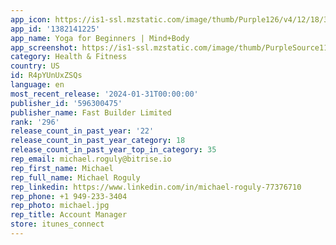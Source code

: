 ```yaml
---
app_icon: https://is1-ssl.mzstatic.com/image/thumb/Purple126/v4/12/18/38/12183892-925a-36d3-5878-50bf6a8a1fd5/AppIcon-0-0-1x_U007emarketing-0-7-0-85-220.png/1024x1024bb.png
app_id: '1382141225'
app_name: Yoga for Beginners | Mind+Body
app_screenshot: https://is1-ssl.mzstatic.com/image/thumb/PurpleSource116/v4/67/a5/6f/67a56f41-dd7d-743e-71b9-5ec89ec5a766/c14e3ad1-269b-45cd-a8ab-f123b6906b87_1382141225_OOG200_Ordering_Test_A-Poses_en-US_APP_IPHONE_65_OOG200_Ordering_Test_A-Poses_en-US_6.5_01.jpg/1284x2778bb.png
category: Health & Fitness
country: US
id: R4pYUnUxZSQs
language: en
most_recent_release: '2024-01-31T00:00:00'
publisher_id: '596300475'
publisher_name: Fast Builder Limited
rank: '296'
release_count_in_past_year: '22'
release_count_in_past_year_category: 18
release_count_in_past_year_top_in_category: 35
rep_email: michael.roguly@bitrise.io
rep_first_name: Michael
rep_full_name: Michael Roguly
rep_linkedin: https://www.linkedin.com/in/michael-roguly-77376710
rep_phone: +1 949-233-3404
rep_photo: michael.jpg
rep_title: Account Manager
store: itunes_connect
---
```

